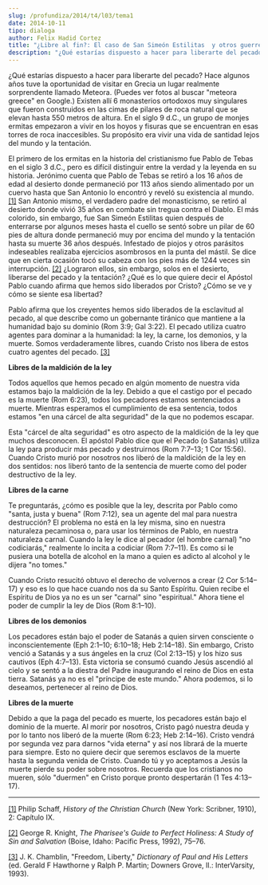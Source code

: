 ```yaml
---
slug: /profundiza/2014/t4/l03/tema1
date: 2014-10-11
tipo: dialoga
author: Felix Hadid Cortez
title: "¿Libre al fin?: El caso de San Simeón Estilitas  y otros guerreros contra el pecado y la tentación"
description: "¿Qué estarías dispuesto a hacer para liberarte del pecado? Hace algunos años  tuve la oportunidad de visitar en Grecia un lugar realmente sorprendente  llamado Meteora. (Puedes ver fotos al buscar “meteora greece” en Google.)  Existen allí 6 monasterios ortodoxos muy singulare..."
---
```


¿Qué estarías dispuesto a hacer para liberarte del pecado? Hace algunos años tuve la oportunidad de visitar en Grecia un lugar realmente sorprendente llamado Meteora. (Puedes ver fotos al buscar "meteora greece" en Google.) Existen allí 6 monasterios ortodoxos muy singulares que fueron construidos en las cimas de pilares de roca natural que se elevan hasta 550 metros de altura. En el siglo 9 d.C., un grupo de monjes ermitas empezaron a vivir en los hoyos y fisuras que se encuentran en esas torres de roca inaccesibles. Su propósito era vivir una vida de santidad lejos del mundo y la tentación.

El primero de los ermitas en la historia del cristianismo fue Pablo de Tebas en el siglo 3 d.C., pero es difícil distinguir entre la verdad y la leyenda en su historia. Jerónimo cuenta que Pablo de Tebas se retiró a los 16 años de edad al desierto donde permaneció por 113 años siendo alimentado por un cuervo hasta que San Antonio lo encontró y reveló su existencia al mundo. [[1]](file:///C:/Users/elifo/Desktop/%C2%BFLibres%20al%20fin_.docx#_ftn1 "") San Antonio mismo, el verdadero padre del monasticismo, se retiró al desierto donde vivió 35 años en combate sin tregua contra el Diablo. El más colorido, sin embargo, fue San Simeón Estilitas quien después de enterrarse por algunos meses hasta el cuello se sentó sobre un pilar de 60 pies de altura donde permaneció muy por encima del mundo y la tentación hasta su muerte 36 años después. Infestado de piojos y otros parásitos indeseables realizaba ejercicios asombrosos en la punta del mástil. Se dice que en cierta ocasión tocó su cabeza con los pies más de 1244 veces sin interrupción. [[2]](file:///C:/Users/elifo/Desktop/%C2%BFLibres%20al%20fin_.docx#_ftn2 "") ¿Lograron ellos, sin embargo, solos en el desierto, liberarse del pecado y la tentación? ¿Qué es lo que quiere decir el Apóstol Pablo cuando afirma que hemos sido liberados por Cristo? ¿Cómo se ve y cómo se siente esa libertad?

Pablo afirma que los creyentes hemos sido liberados de la esclavitud al pecado, al que describe como un gobernante tiránico que mantiene a la humanidad bajo su dominio (Rom 3:9; Gal 3:22). El pecado utiliza cuatro agentes para dominar a la humanidad: la ley, la carne, los demonios, y la muerte. Somos verdaderamente libres, cuando Cristo nos libera de estos cuatro agentes del pecado. [[3]](file:///C:/Users/elifo/Desktop/%C2%BFLibres%20al%20fin_.docx#_ftn3 "")

**Libres de la maldición de la ley**

Todos aquellos que hemos pecado en algún momento de nuestra vida estamos bajo la maldición de la ley. Debido a que el castigo por el pecado es la muerte (Rom 6:23), todos los pecadores estamos sentenciados a muerte. Mientras esperamos el cumplimiento de esa sentencia, todos estamos "en una cárcel de alta seguridad" de la que no podemos escapar.

Esta "cárcel de alta seguridad" es otro aspecto de la maldición de la ley que muchos desconocen. El apóstol Pablo dice que el Pecado (o Satanás) utiliza la ley para producir más pecado y destruirnos (Rom 7:7–13; 1 Cor 15:56). Cuando Cristo murió por nosotros nos liberó de la maldición de la ley en dos sentidos: nos liberó tanto de la sentencia de muerte como del poder destructivo de la ley.

**Libres de la carne**

Te preguntarás, ¿cómo es posible que la ley, descrita por Pablo como "santa, justa y buena" (Rom 7:12), sea un agente del mal para nuestra destrucción? El problema no está en la ley misma, sino en nuestra naturaleza pecaminosa o, para usar los términos de Pablo, en nuestra naturaleza carnal. Cuando la ley le dice al pecador (el hombre carnal) "no codiciarás," realmente lo incita a codiciar (Rom 7:7–11). Es como si le pusiera una botella de alcohol en la mano a quien es adicto al alcohol y le dijera "no tomes."

Cuando Cristo resucitó obtuvo el derecho de volvernos a crear (2 Cor 5:14–17) y eso es lo que hace cuando nos da su Santo Espíritu. Quien recibe el Espíritu de Dios ya no es un ser "carnal" sino "espiritual." Ahora tiene el poder de cumplir la ley de Dios (Rom 8:1–10).

**Libres de los demonios**

Los pecadores están bajo el poder de Satanás a quien sirven consciente o inconscientemente (Eph 2:1–10; 6:10–18; Heb 2:14–18). Sin embargo, Cristo venció a Satanás y a sus ángeles en la cruz (Col 2:13–15) y los hizo sus cautivos (Eph 4:7–13). Esta victoria se consumó cuando Jesús ascendió al cielo y se sentó a la diestra del Padre inaugurando el reino de Dios en esta tierra. Satanás ya no es el "príncipe de este mundo." Ahora podemos, si lo deseamos, pertenecer al reino de Dios.

**Libres de la muerte**

Debido a que la paga del pecado es muerte, los pecadores están bajo el dominio de la muerte. Al morir por nosotros, Cristo pagó nuestra deuda y por lo tanto nos liberó de la muerte (Rom 6:23; Heb 2:14–16). Cristo vendrá por segunda vez para darnos "vida eterna" y así nos librará de la muerte para siempre. Esto no quiere decir que seremos esclavos de la muerte hasta la segunda venida de Cristo. Cuando tú y yo aceptamos a Jesús la muerte pierde su poder sobre nosotros. Recuerda que los cristianos no mueren, sólo "duermen" en Cristo porque pronto despertarán (1 Tes 4:13–17).

* * *

[[1]](file:///C:/Users/elifo/Desktop/%C2%BFLibres%20al%20fin_.docx#_ftnref1 "") Philip Schaff, _History of the Christian Church_ (New York: Scribner, 1910), 2: Capítulo IX.

[[2]](file:///C:/Users/elifo/Desktop/%C2%BFLibres%20al%20fin_.docx#_ftnref2 "") George R. Knight, _The Pharisee's Guide to Perfect Holiness: A Study of Sin and Salvation_ (Boise, Idaho: Pacific Press, 1992), 75–76.

[[3]](file:///C:/Users/elifo/Desktop/%C2%BFLibres%20al%20fin_.docx#_ftnref3 "") J. K. Chamblin, "Freedom, Liberty," _Dictionary of Paul and His Letters_ (ed. Gerald F Hawthorne y Ralph P. Martin; Downers Grove, Il.: InterVarsity, 1993).
